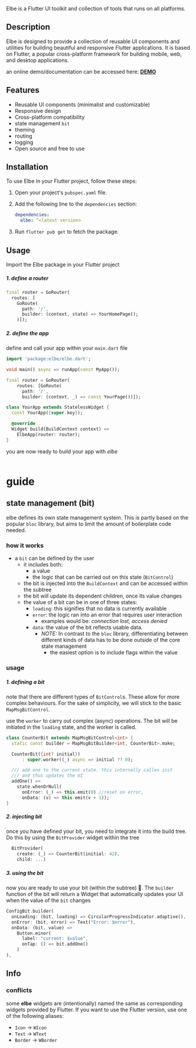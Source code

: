 Elbe is a Flutter UI toolkit and collection of tools that runs on all platforms.

## Description

Elbe is designed to provide a collection of reusable UI components and utilities for building beautiful and responsive Flutter applications. It is based on Flutter, a popular cross-platform framework for building mobile, web, and desktop applications.

an online demo/documentation can be accessed here: [**DEMO**](https://robbb.in/elbe)

## Features

- Reusable UI components (minimalist and customizable)
- Responsive design
- Cross-platform compatibility
- state management `bit`
- theming
- routing
- logging
- Open source and free to use

## Installation

To use Elbe in your Flutter project, follow these steps:

1. Open your project's `pubspec.yaml` file.
2. Add the following line to the `dependencies` section:

   ```yaml
   dependencies:
     elbe: ^<latest version>
   ```

3. Run `flutter pub get` to fetch the package.

## Usage

Import the Elbe package in your Flutter project

##### 1. define a router

```dart
final router = GoRouter(
  routes: [
    GoRoute(
      path: '/',
      builder: (context, state) => YourHomePage();
    )]);
```

##### 2. define the app

define and call your app within your `main.dart` file

```dart
import 'package:elbe/elbe.dart';

void main() async => runApp(const MyApp());

final router = GoRouter(
    routes: [GoRoute(
      path: '/',
      builder: (context, _) => const YourPage())]);

class YourApp extends StatelessWidget {
  const YourApp({super.key});

  @override
  Widget build(BuildContext context) =>
    ElbeApp(router: router);
}
```

you are now ready to build your app with _elbe_
<br><br>

# guide

## state management (bit)

elbe defines its own state management system. This is partly based on the popular `bloc` library, but aims to limit the amount of boilerplate code needed.

### how it works

- a `bit` can be defined by the user
  - it includes both:
    - a value
    - the logic that can be carried out on this state (`BitControl`)
  - the bit is injected into the `BuildContext` and can be accessed within the subtree
  - the bit will update its dependent children, once its value changes
  - the value of a bit can be in one of three states:
    - `loading`: this signifies that no data is currently available
    - `error`: the logic ran into an error that requires user interaction
      - examples would be: _connection lost, access denied_
    - `data`: the value of the bit reflects usable data.
      - _NOTE:_ In contrast to the `bloc` library, differentiating between different kinds of data has
        to be done outside of the core state management
        - the easiest option is to include flags within the value

### usage

##### 1. defining a bit

note that there are different types of `BitControl`s. These allow for more complex behaviours. For the sake of simplicity, we will stick to the basic `MapMsgBitControl`.

use the `worker` to carry out complex (async) operations. The bit will be initiated in the `loading` state, and the worker is called.

```dart
class CounterBit extends MapMsgBitControl<int> {
  static const builder = MapMsgBitBuilder<int, CounterBit>.make;

  CounterBit({int? initial})
      : super.worker((_) async => initial ?? 0);

  /// add one to the current state. this internally calles init
  /// and thus updates the UI
  addOne() =>
    state.whenOrNull(
      onError: (_) => this.emit(0) //reset on error,
      onData: (v) => this.emit(v + 1));
}
```

##### 2. injecting bit

once you have defined your bit, you need to integrate it into the build tree.
Do this by using the `BitProvider` widget within the tree

```dart
  BitProvider(
    create: (_) => CounterBit(initial: 42),
    child: ...)
```

##### 3. using the bit

now you are ready to use your bit (within the subtree) 🎉. The `builder` function of the bit will return a Widget that automatically updates your UI when the value of the `bit` changes

```dart
ConfigBit.builder(
  onLoading: (bit, loading) => CircularProgressIndicator.adaptive(),
  onError: (bit, error) => Text("Error: $error"),
  onData: (bit, value) =>
    Button.minor(
      label: "current: $value",
      onTap: () => bit.addOne()
    )
),
```

## Info

### conflicts

some **elbe** widgets are (intentionally) named the same as corresponding widgets provided by Flutter. If you want
to use the Flutter version, use one of the following aliases:

- `Icon` -> `WIcon`
- `Text` -> `WText`
- `Border` -> `WBorder`
